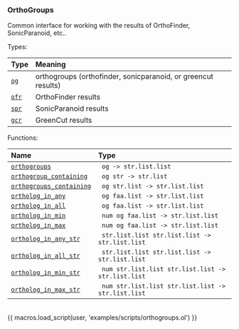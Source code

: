 ### OrthoGroups

Common interface for working with the results of OrthoFinder, SonicParanoid, etc..

Types:

| Type      | Meaning |
| :-------- | :------ |
| <a href="javascript:;" onclick="help_and_scripts('og')">`og`</a> | orthogroups (orthofinder, sonicparanoid, or greencut results) |
| <a href="javascript:;" onclick="help_and_scripts('ofr')">`ofr`</a> | OrthoFinder results |
| <a href="javascript:;" onclick="help_and_scripts('spr')">`spr`</a> | SonicParanoid results |
| <a href="javascript:;" onclick="help_and_scripts('gcr')">`gcr`</a> | GreenCut results |

Functions:

| Name | Type |
| :--- | :--- |
| <a href="javascript:;" onclick="help_and_scripts('orthogroups')">`orthogroups`</a> | ` og -> str.list.list` |
| <a href="javascript:;" onclick="help_and_scripts('orthogroup_containing')">`orthogroup_containing`</a> | ` og str -> str.list` |
| <a href="javascript:;" onclick="help_and_scripts('orthogroups_containing')">`orthogroups_containing`</a> | ` og str.list -> str.list.list` |
| <a href="javascript:;" onclick="help_and_scripts('ortholog_in_any')">`ortholog_in_any`</a> | ` og faa.list -> str.list.list` |
| <a href="javascript:;" onclick="help_and_scripts('ortholog_in_all')">`ortholog_in_all`</a> | ` og faa.list -> str.list.list` |
| <a href="javascript:;" onclick="help_and_scripts('ortholog_in_min')">`ortholog_in_min`</a> | ` num og faa.list -> str.list.list` |
| <a href="javascript:;" onclick="help_and_scripts('ortholog_in_max')">`ortholog_in_max`</a> | ` num og faa.list -> str.list.list` |
| <a href="javascript:;" onclick="help_and_scripts('ortholog_in_any_str')">`ortholog_in_any_str`</a> | ` str.list.list str.list.list -> str.list.list` |
| <a href="javascript:;" onclick="help_and_scripts('ortholog_in_all_str')">`ortholog_in_all_str`</a> | ` str.list.list str.list.list -> str.list.list` |
| <a href="javascript:;" onclick="help_and_scripts('ortholog_in_min_str')">`ortholog_in_min_str`</a> | ` num str.list.list str.list.list -> str.list.list` |
| <a href="javascript:;" onclick="help_and_scripts('ortholog_in_max_str')">`ortholog_in_max_str`</a> | ` num str.list.list str.list.list -> str.list.list` |

<br/>
{{ macros.load_script(user, 'examples/scripts/orthogroups.ol') }}
